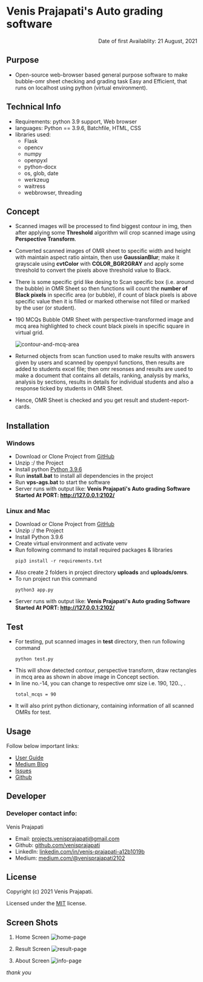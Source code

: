 
# Venis Prajapati's Auto grading software


<p align="right">
    Date of first Availablity: 21 August, 2021
</p>


## Purpose

- Open-source web-browser based general purpose software to make bubble-omr sheet checking and grading task Easy and Efficient, that runs on localhost using python (virtual environment).


## Technical Info

- Requirements: python 3.9 support, Web browser
- languages: Python == 3.9.6, Batchfile, HTML, CSS
- libraries used: 
    - Flask
    - opencv
    - numpy
    - openpyxl
    - python-docx
    - os, glob, date
    - werkzeug
    - waitress
    - webbrowser, threading


## Concept

- Scanned images will be processed to find biggest contour in img, then after applying some <b>Threshold</b> algorithm will crop scanned image using <b>Perspective Transform</b>.

- Converted scanned images of OMR sheet to specific width and height with maintain aspect ratio aintain, then use <b>GaussianBlur</b>; make it grayscale using <b>cvtColor</b> with <b>COLOR_BGR2GRAY</b> and apply some threshold to convert the pixels above threshold value to Black.

- There is some specific grid like desing to Scan specific box (i.e. around the bubble) in OMR Sheet so then functions will count the <b>number of Black pixels</b> in specific area (or bubble), if count of black pixels is above specific value then it is filled or marked otherwise not filled or marked by the user (or student).

- 190 MCQs Bubble OMR Sheet with perspective-transformed image and mcq area highlighted to check count black pixels in specific square in virtual grid.

    ![contour-and-mcq-area](https://github.com/venisprajapati/vps-auto-grading-software/blob/main/screen-shots/contour-and-mcq-area.png?raw=true)

- Returned objects from scan function used to make results with answers given by users and scanned by openpyxl functions, then results are added to students excel file; then omr resonses and results are used to make a document that contains all details, ranking, analysis by marks, analysis by sections, results in details for individual students and also a response ticked by students in OMR Sheet.

- Hence, OMR Sheet is checked and you get result and student-report-cards.


## Installation

### Windows

- Download or Clone Project from <a href="https://github.com/venisprajapati/vps-auto-grading-software">GitHub</a>
- Unzip :/ the Project
- Install python <a href="https://www.python.org/ftp/python/3.9.6/python-3.9.6-amd64.exe">Python 3.9.6</a>
- Run <b>install.bat</b> to install all dependencies in the project
- Run <b>vps-ags.bat</b> to start the software
- Server runs with output like: <b>Venis Prajapati's Auto grading Software Started At PORT: <a href="http://127.0.0.1:2102/">http://127.0.0.1:2102/</a> </b>

### Linux and Mac

- Download or Clone Project from <a href="https://github.com/venisprajapati/vps-auto-grading-software">GitHub</a>
- Unzip :/ the Project
- Install Python 3.9.6
- Create virtual environment and activate venv
- Run following command to install required packages & libraries
    ```
    pip3 install -r requirements.txt
    ```
- Also create 2 folders in project directory <b>uploads</b> and <b>uploads/omrs</b>.
- To run project run this command
    ```
    python3 app.py
    ```
- Server runs with output like: <b>Venis Prajapati's Auto grading Software Started At PORT: <a href="http://127.0.0.1:2102/">http://127.0.0.1:2102/</a> </b>


## Test

- For testing, put scanned images in <b>test</b> directory, then run following command
    ```
    python test.py
    ```
- This will show detected contour, perspective transform, draw rectangles in mcq area as shown in above image in Concept section.
- In line no.-14, you can change to respective omr size i.e. 190, 120.., .
    ```
    total_mcqs = 90
    ```
- It will also print python dictionary, containing information of all scanned OMRs for test.


## Usage

Follow below important links:

- <a href="https://github.com/venisprajapati/vps-auto-grading-software/blob/main/User-guide.pdf">User Guide</a>
- <a href="https://medium.com/@venisprajapati2102/about-vps-auto-grading-software-5b611ffe6c74">Medium Blog</a>
- <a href="https://github.com/venisprajapati/vps-auto-grading-software/issues">Issues</a>
- <a href="https://github.com/venisprajapati/vps-auto-grading-software">Github</a>


## Developer

### Developer contact info:
Venis Prajapati
* Email: projects.venisprajapati@gmail.com
* Github: <a href="https://github.com/venisprajapati">github.com/venisprajapati</a>
* LinkedIn: <a href="https://linkedin.com/in/venis-prajapati-a12b1019b">linkedin.com/in/venis-prajapati-a12b1019b</a>
* Medium: <a href="https://medium.com/@venisprajapati2102">medium.com/@venisprajapati2102</a>


## License

Copyright (c) 2021 Venis Prajapati.

Licensed under the [MIT](LICENSE) license.


## Screen Shots

1) Home Screen
    ![home-page](https://github.com/venisprajapati/vps-auto-grading-software/blob/main/screen-shots/vps-ags_main_page.png?raw=true)

2) Result Screen
    ![result-page](https://github.com/venisprajapati/vps-auto-grading-software/blob/main/screen-shots/vps-ags_result_page.png?raw=true)

3) About Screen
    ![info-page](https://github.com/venisprajapati/vps-auto-grading-software/blob/main/screen-shots/vps-ags_info_page.png?raw=true)

*thank you*